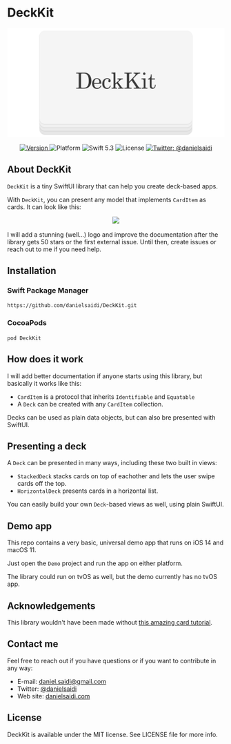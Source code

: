 # DeckKit

<p align="center">
    <img src ="Resources/Logo.png" width=600 />
</p>

<p align="center">
    <a href="https://github.com/danielsaidi/DeckKit">
        <img src="https://badge.fury.io/gh/danielsaidi%2FDeckKit.svg?style=flat" alt="Version" />
    </a>
    <img src="https://img.shields.io/cocoapods/p/DeckKit.svg?style=flat" alt="Platform" />
    <img src="https://img.shields.io/badge/Swift-5.3-orange.svg" alt="Swift 5.3" />
    <img src="https://badges.frapsoft.com/os/mit/mit.svg?style=flat&v=102" alt="License" />
    <a href="https://twitter.com/danielsaidi">
        <img src="https://img.shields.io/badge/contact-@danielsaidi-blue.svg?style=flat" alt="Twitter: @danielsaidi" />
    </a>
</p>


## About DeckKit

`DeckKit` is a tiny SwiftUI library that can help you create deck-based apps.

With `DeckKit`, you can present any model that implements `CardItem` as cards. It can look like this: 

<p align="center">
    <img src="Resources/Demo.gif" width=300 />
</p>

I will add a stunning (well...) logo and improve the documentation after the library gets 50 stars or the first external issue. Until then, create issues or reach out to me if you need help.


## Installation

### Swift Package Manager

```
https://github.com/danielsaidi/DeckKit.git
```

### CocoaPods

```
pod DeckKit
```


## How does it work

I will add better documentation if anyone starts using this library, but basically it works like this:

* `CardItem` is a protocol that inherits `Identifiable` and `Equatable`
* A `Deck` can be created with any `CardItem` collection.

Decks can be used as plain data objects, but can also bre presented with SwiftUI.


## Presenting a deck

A `Deck` can be presented in many ways, including these two built in views:

* `StackedDeck` stacks cards on top of eachother and lets the user swipe cards off the top.
* `HorizontalDeck` presents cards in a horizontal list.

You can easily build your own `Deck`-based views as well, using plain SwiftUI.


## Demo app

This repo contains a very basic, universal demo app that runs on iOS 14 and macOS 11.

Just open the `Demo` project and run the app on either platform.

The library could run on tvOS as well, but the demo currently has no tvOS app.


## Acknowledgements

This library wouldn't have been made without [this amazing card tutorial](https://www.swiftcompiled.com/swiftui-cards/).


## Contact me

Feel free to reach out if you have questions or if you want to contribute in any way:

* E-mail: [daniel.saidi@gmail.com][Email]
* Twitter: [@danielsaidi][Twitter]
* Web site: [danielsaidi.com][Website]


## License

DeckKit is available under the MIT license. See LICENSE file for more info.


[Email]: mailto:daniel.saidi@gmail.com
[Twitter]: http://www.twitter.com/danielsaidi
[Website]: http://www.danielsaidi.com
